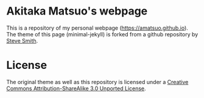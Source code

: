 # Akitaka Matsuo's webpage


This is a repository of my personal webpage (https://amatsuo.github.io). The theme of this page (minimal-jekyll) is forked from a github repository by [Steve Smith](http://orderedlist.github.com/). 

# License
The original theme as well as this repository is licensed under a [Creative Commons Attribution-ShareAlike 3.0 Unported License](http://creativecommons.org/licenses/by-sa/3.0/).



